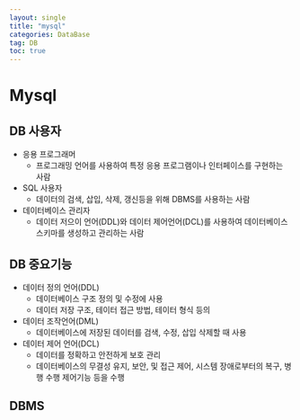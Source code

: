 ```yaml
---
layout: single
title: "mysql"
categories: DataBase
tag: DB
toc: true
---
```


# Mysql

## DB 사용자

- 응용 프로그래머
  - 프로그래밍 언어를 사용하여 특정 응용 프로그램이나 인터페이스를 구현하는 사람
- SQL 사용자
  - 데이터의 검색, 삽입, 삭제, 갱신등을 위해 DBMS를 사용하는 사람
- 데이터베이스 관리자
  - 데이터 저으이 언어(DDL)와 데이터 제어언어(DCL)를 사용하여 데이터베이스 스키마를 생성하고 관리하는 사람

## DB 중요기능

- 데이터 정의 언어(DDL)
  - 데이터베이스 구조 정의 및 수정에 사용
  - 데이터 저장 구조, 테이터 접근 방법, 테이터 형식 등의 
- 데이터 조작언어(DML)
  - 데이터베이스에 저장된 데이터를 검색, 수정, 삽입 삭제할 때 사용
- 데이터 제어 언어(DCL)
  - 데이터를 정확하고 안전하게 보호 관리
  - 데이터베이스의 무결성 유지, 보안, 및 접근 제어, 시스템 장애로부터의 복구, 병행 수행 제어기능 등을 수행

## DBMS

